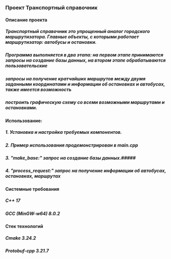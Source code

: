 ### Проект Транспортный справочник ###

#### Описание проекта ####
##### Транспортный справочник это упрощенный аналог городского маршрутизатора. Главные объекты, с которыми работает маршрутизатор: автобусы и остановки. #####
##### Программа выполняется в два этапа: на первом этапе принимаются запросы на создание базы данных, на втором этапе обрабатываются пользовательские #####
##### запросы на получение кратчайших маршрутов между двумя заданными координатами и информации об остановках и автобусах, также имеется возможность ##### 
##### построить графическую схему со всеми возможными маршрутами и остановками. #####

#### Использование: ####
##### 1. Установка и настройка требуемых компонентов. #####
##### 2. Пример использования продемонстрирован в main.cpp #####
##### 3. "make_base:" запрос на создание базы данных.#####
##### 4. "process_request:" запрос на получение информации об автобусах, остановках, маршрутах #####

#### Системные требования ####
##### C++ 17 #####
##### GCC (MinGW-w64) 8.0.2 #####

#### Стек технологий ####
##### Cmake 3.24.2 #####
##### Protobuf-cpp 3.21.7 #####